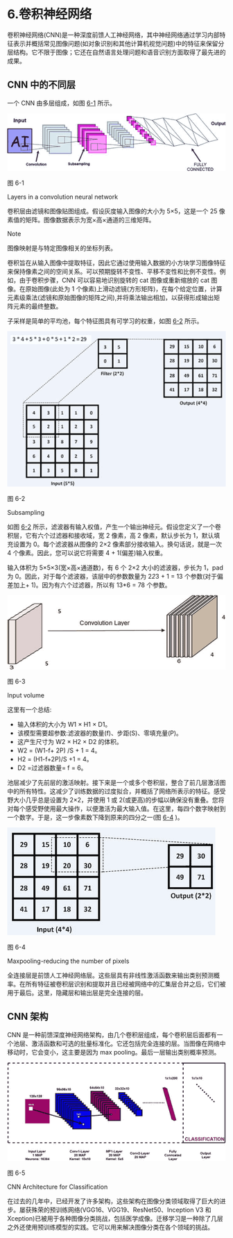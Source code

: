 # 6.卷积神经网络

卷积神经网络(CNN)是一种深度前馈人工神经网络，其中神经网络通过学习内部特征表示并概括常见图像问题(如对象识别和其他计算机视觉问题)中的特征来保留分层结构。它不限于图像；它还在自然语言处理问题和语音识别方面取得了最先进的成果。

## CNN 中的不同层

一个 CNN 由多层组成，如图 [6-1](#Fig1) 所示。

![A456157_1_En_6_Fig1_HTML.jpg](img/A456157_1_En_6_Fig1_HTML.jpg)

图 6-1

Layers in a convolution neural network

卷积层由滤镜和图像贴图组成。假设灰度输入图像的大小为 5×5，这是一个 25 像素值的矩阵。图像数据表示为宽×高×通道的三维矩阵。

Note

图像映射是与特定图像相关的坐标列表。

卷积旨在从输入图像中提取特征，因此它通过使用输入数据的小方块学习图像特征来保持像素之间的空间关系。可以预期旋转不变性、平移不变性和比例不变性。例如，由于卷积步骤，CNN 可以容易地识别旋转的 cat 图像或重新缩放的 cat 图像。在原始图像(此处为 1 个像素)上滑动滤镜(方形矩阵)，在每个给定位置，计算元素级乘法(滤镜和原始图像的矩阵之间),并将乘法输出相加，以获得形成输出矩阵元素的最终整数。

子采样是简单的平均池，每个特征图具有可学习的权重，如图 [6-2](#Fig2) 所示。

![A456157_1_En_6_Fig2_HTML.jpg](img/A456157_1_En_6_Fig2_HTML.jpg)

图 6-2

Subsampling

如图 [6-2](#Fig2) 所示，滤波器有输入权值，产生一个输出神经元。假设您定义了一个卷积层，它有六个过滤器和接收域，宽 2 像素，高 2 像素，默认步长为 1，默认填充设置为 0。每个滤波器从图像的 2×2 像素部分接收输入。换句话说，就是一次 4 个像素。因此，您可以说它将需要 4 + 1(偏差)输入权重。

输入体积为 5×5×3(宽×高×通道数)，有 6 个 2×2 大小的滤波器，步长为 1，pad 为 0。因此，对于每个滤波器，该层中的参数数量为 2*2*3 + 1 = 13 个参数(对于偏差加上+ 1)。因为有六个过滤器，所以有 13*6 = 78 个参数。

![A456157_1_En_6_Fig3_HTML.jpg](img/A456157_1_En_6_Fig3_HTML.jpg)

图 6-3

Input volume

这里有一个总结:

*   输入体积的大小为 W1 × H1 × D1。
*   该模型需要超参数:滤波器的数量(f)、步距(S)、零填充量(P)。
*   这产生尺寸为 W2 × H2 × D2 的体积。
*   W2 = (W1-f+ 2P) /S + 1 = 4。
*   H2 = (H1-f+2P)/S +1 = 4。
*   D2 =过滤器数量= f = 6。

池层减少了先前层的激活映射。接下来是一个或多个卷积层，整合了前几层激活图中的所有特性。这减少了训练数据的过度拟合，并概括了网络所表示的特征。感受野大小几乎总是设置为 2×2，并使用 1 或 2(或更高)的步幅以确保没有重叠。您将对每个感受野使用最大操作，以便激活为最大输入值。在这里，每四个数字映射到一个数字。于是，这一步像素数下降到原来的四分之一(图 [6-4](#Fig4) )。

![A456157_1_En_6_Fig4_HTML.jpg](img/A456157_1_En_6_Fig4_HTML.jpg)

图 6-4

Maxpooling-reducing the number of pixels

全连接层是前馈人工神经网络层。这些层具有非线性激活函数来输出类别预测概率。在所有特征被卷积层识别和提取并且已经被网络中的汇集层合并之后，它们被用于最后。这里，隐藏层和输出层是完全连接的层。

## CNN 架构

CNN 是一种前馈深度神经网络架构，由几个卷积层组成，每个卷积层后面都有一个池层、激活函数和可选的批量标准化。它还包括完全连接的层。当图像在网络中移动时，它会变小，这主要是因为 max pooling。最后一层输出类别概率预测。

![A456157_1_En_6_Fig5_HTML.jpg](img/A456157_1_En_6_Fig5_HTML.jpg)

图 6-5

CNN Architecture for Classification

在过去的几年中，已经开发了许多架构，这些架构在图像分类领域取得了巨大的进步。屡获殊荣的预训练网络(VGG16、VGG19、ResNet50、Inception V3 和 Xception)已被用于各种图像分类挑战，包括医学成像。迁移学习是一种除了几层之外还使用预训练模型的实践。它可以用来解决图像分类在各个领域的挑战。